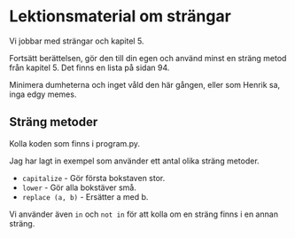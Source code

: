 # Lektionsmaterial om strängar

Vi jobbar med strängar och kapitel 5.

Fortsätt berättelsen, gör den till din egen och använd minst en sträng metod från kapitel 5.
Det finns en lista på sidan 94.

Minimera dumheterna och inget våld den här gången, eller som Henrik sa, inga edgy memes.

## Sträng metoder

Kolla koden som finns i program.py.

Jag har lagt in exempel som använder ett antal olika sträng metoder.

* `capitalize` - Gör första bokstaven stor.
* `lower` - Gör alla bokstäver små.
* `replace (a, b)` - Ersätter a med b.

Vi använder även `in` och `not in` för att kolla om en sträng finns i en annan sträng.